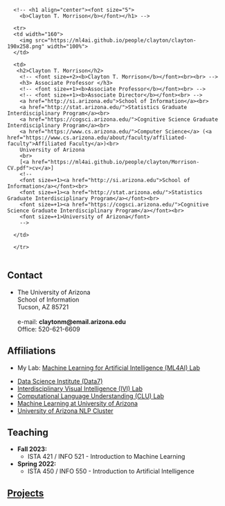 <table>
    
      <!-- <h1 align="center"><font size="5">
    	<b>Clayton T. Morrison</b></font></h1> -->
    	
   	  <tr>
   	  <td width="160">
   		<img src="https://ml4ai.github.io/people/clayton/clayton-190x258.png" width="100%">
   	  </td>
   	
   	  <td>
   	   <h2>Clayton T. Morrison</h2>
   		<!-- <font size=+2><b>Clayton T. Morrison</b></font><br><br> -->
   		<h3> Associate Professor </h3>
   		<!-- <font size=+1><b>Associate Professor</b></font><br> -->
		<!-- <font size=+1><b>Associate Director</b></font><br> -->
		<a href="http://si.arizona.edu">School of Information</a><br>
		<a href="http://stat.arizona.edu/">Statistics Graduate Interdisciplinary Program</a><br>
		<a href="https://cogsci.arizona.edu/">Cognitive Science Graduate Interdisciplinary Program</a><br>
		<a href="https://www.cs.arizona.edu/">Computer Science</a> (<a href="https://www.cs.arizona.edu/about/faculty/affiliated-faculty">Affiliated Faculty</a>)<br>
		University of Arizona
		<br>
		[<a href="https://ml4ai.github.io/people/clayton/Morrison-CV.pdf">cv</a>]
		<!--
		<font size=+1><a href="http://si.arizona.edu">School of Information</a></font><br>
		<font size=+1><a href="http://stat.arizona.edu/">Statistics Graduate Interdisciplinary Program</a></font><br>
		<font size=+1><a href="https://cogsci.arizona.edu/">Cognitive Science Graduate Interdisciplinary Program</a></font><br>
		<font size=+1>University of Arizona</font>
		-->
<!--
		<font size=+1>and 
		  <a href="http://www.cs.arizona.edu/personnel/joint.html">joint faculty</a> 
		  in <a href="http://cs.arizona.edu">Department of Computer Science</a></font><br>
-->
   	  </td>
	  
	  </tr>
</table>

## Contact

<ul>
    <li>
      The University of Arizona<br>
      School of Information<br>
      Tucson, AZ  85721<br>
      <br>
      e-mail: <strong>claytonm@email.arizona.edu</strong><br>
      Office: 520-621-6609
    </li>
</ul>


## Affiliations

* My Lab:  <a href="https://ml4ai.github.io/">Machine Learning for Artificial Intelligence (ML4AI) Lab</a>

<ul>
	<li> <a href="https://datascience.arizona.edu/">Data Science Institute (Data7)</a></li>  
	<li> <a href="http://ivilab.org">Interdisciplinary Visual Intelligence (IVI) Lab</a></li>
	<li> <a href="http://clulab.cs.arizona.edu/">Computational Language Understanding (CLU) Lab</a></li>
	<li> <a href="http://ml.arizona.edu/">Machine Learning at University of Arizona</a> </li>
	<li> <a href="http://nlp.arizona.edu/">University of Arizona NLP Cluster</a> </li>
</ul>


## Teaching

<ul>
	<li><b>Fall 2023:</b>
	<ul>
		<li>ISTA 421 / INFO 521 - Introduction to Machine Learning</li>
	</ul>
	</li>
	<li><b>Spring 2022:</b>
	<ul>
		<li>ISTA 450 / INFO 550 - Introduction to Artificial Intelligence</li>
	</ul>
	</li>
</ul>


## <a href="https://ml4ai.github.io/projects/">Projects</a>


<!--
## Previous Projects

<ul>
<li><a href="https://ml4ai.github.io/projects/evap-web/index.html">Student Scientists</a> Enabling student/scientist collaboration in the classforom, in collaboration with researchers at the University of Arizona <a href="http://www.b2science.org/">Biosphere 2</a></li>
</ul>
-->
